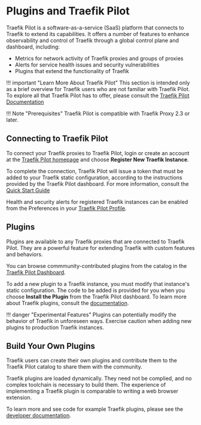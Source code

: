 # Plugins and Traefik Pilot

Traefik Pilot is a software-as-a-service (SaaS) platform that connects to Traefik to extend its capabilities.
It offers a number of features to enhance observability and control of Traefik through a global control plane and dashboard, including:

* Metrics for network activity of Traefik proxies and groups of proxies
* Alerts for service health issues and security vulnerabilities
* Plugins that extend the functionality of Traefik

!!! important "Learn More About Traefik Pilot"
    This section is intended only as a brief overview for Traefik users who are not familiar with Traefik Pilot. 
    To explore all that Traefik Pilot has to offer, please consult the [Traefik Pilot Documentation](https://doc.traefik.io/traefik-pilot/)

!!! Note "Prerequisites"
    Traefik Pilot is compatible with Traefik Proxy 2.3 or later.

## Connecting to Traefik Pilot

To connect your Traefik proxies to Traefik Pilot, login or create an account at the [Traefik Pilot homepage](https://pilot.traefik.io) and choose **Register New Traefik Instance**.

To complete the connection, Traefik Pilot will issue a token that must be added to your Traefik static configuration, according to the instructions provided by the Traefik Pilot dashboard. For more information, consult the [Quick Start Guide](https://doc.traefik.io/traefik-pilot/connecting/)

Health and security alerts for registered Traefik instances can be enabled from the Preferences in your [Traefik Pilot Profile](https://pilot.traefik.io/profile).

## Plugins

Plugins are available to any Traefik proxies that are connected to Traefik Pilot.
They are a powerful feature for extending Traefik with custom features and behaviors.

You can browse commmunity-contributed plugins from the catalog in the [Traefik Pilot Dashboard](https://pilot.traefik.io/plugins).

To add a new plugin to a Traefik instance, you must modify that instance's static configuration.
The code to be added is provided for you when you choose **Install the Plugin** from the Traefik Pilot dashboard.
To learn more about Traefik plugins, consult the [documentation](https://doc.traefik.io/traefik-pilot/plugins/overview/).

!!! danger "Experimental Features"
    Plugins can potentially modify the behavior of Traefik in unforeseen ways.
    Exercise caution when adding new plugins to production Traefik instances.

## Build Your Own Plugins

Traefik users can create their own plugins and contribute them to the Traefik Pilot catalog to share them with the community.

Traefik plugins are loaded dynamically. 
They need not be complied, and no complex toolchain is necessary to build them. 
The experience of implementing a Traefik plugin is comparable to writing a web browser extension.

To learn more and see code for example Traefik plugins, please see the [developer documentation](https://doc.traefik.io/traefik-pilot/plugins/plugin-dev/).
